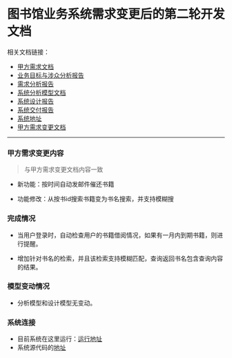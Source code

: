 # 图书馆业务系统需求变更后的第二轮开发文档

相关文档链接：
*  [甲方需求文档](https://github.com/zhongyehong/oo-homework/blob/740f55bb10169b0eb114bfaa3e26101026b2a190/library.md ) 
*  [业务目标与涉众分析报告](https://github.com/Erutan-pku/oo/blob/86b3b8f7a5e7ceb09f158632ea108a970c3e2ddc/图书馆管理系统业务目标与涉众分析.md)
*  [需求分析报告](https://github.com/Erutan-pku/oo/blob/0782a53d173974d878e14c2c777d8342a6eb784d/图书馆管理系统需求分析报告.md)
*  [系统分析模型文档](https://github.com/Erutan-pku/oo/blob/master/图书馆管理系统系统分析报告.md)
*  [系统设计报告](https://github.com/Erutan-pku/oo/blob/master/图书馆管理系统系统设计报告.md)
*  [系统交付报告](https://github.com/Erutan-pku/oo/blob/master/图书馆管理系统系统交付报告.md)
*  [系统地址](http://59.108.48.17:8080/test_Library.html)
*  [甲方需求变更文档](https://github.com/zhongyehong/oo-homework/blob/master/作业7/图书管理系统需求变更.md)

----

### 甲方需求变更内容
> 与甲方需求变更文档内容一致

* 新功能：按时间自动发邮件催还书籍

* 功能修改：从按书id搜索书籍变为书名搜索，并支持模糊搜

### 完成情况

* 当用户登录时，自动检查用户的书籍借阅情况，如果有一月内到期书籍，则进行提醒。

* 增加针对书名的检索，并且该检索支持模糊匹配，查询返回书名包含查询内容的结果。

### 模型变动情况

* 分析模型和设计模型无变动。

### 系统连接

* 目前系统在这里运行：[运行地址](http://59.108.48.17:8080/test_Library.html)
* 系统源代码的[地址](https://github.com/Erutan-pku/oo/tree/master/Library)


